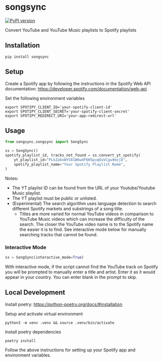# songsync

[![PyPI version](https://badge.fury.io/py/songsync.svg)](https://badge.fury.io/py/songsync)

Convert YouTube and YouTube Music playlists to Spotify playlists

## Installation

`pip install songsync`

## Setup

Create a Spotify app by following the instructions in the Spotify Web API documentation: https://developer.spotify.com/documentation/web-api

Set the following environment variables

```
export SPOTIPY_CLIENT_ID='your-spotify-client-id'
export SPOTIPY_CLIENT_SECRET='your-spotify-client-secret'
export SPOTIPY_REDIRECT_URI='your-app-redirect-url'
```

## Usage

```python
from songsync.songsync import SongSync

ss = SongSync()
spotify_playlist_id, tracks_not_found = ss.convert_yt_spotify(
    yt_playlist_id="PLkZa6xWYS81W6wdF6HSpuqOuVCgu9mzjD",
    spotify_playlist_name="Your Spotify Playlist Name",
)
```

Notes:

- The YT playlist ID can be found from the URL of your Youtube/Youtube Music playlist.
- The YT playlist must be public or unlisted.
- (Experimental) The search algorithm uses language detection to search different Spotify markets and substrings of a song title.
  - Titles are more varied for normal YouTube videos in comparison to YouTube Music videos which can increase the difficulty of the search. The closer the YouTube video name is to the Spotify name the easier it is to find. See interactive mode below for manually searching tracks that cannot be found.

### Interactive Mode

```python
ss = SongSync(interactive_mode=True)
```

With interactive mode, if the script cannot find the YouTube track on Spotify you will be prompted to manually enter a title and artist. Enter it as it would appear in your country. You can enter blank in the prompt to skip.

## Local Development

Install poetry: https://python-poetry.org/docs/#installation

Setup and activate virtual environment

```
python3 -m venv .venv && source .venv/bin/activate
```

Install poetry dependencies

```
poetry install
```

Follow the above instructions for setting up your Spotify app and environment variables.
